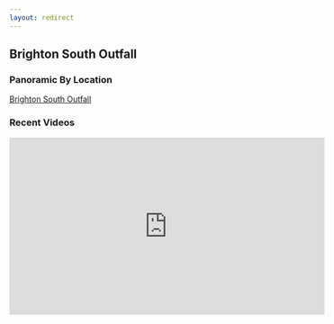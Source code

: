 ```yaml
---
layout: redirect
---
```

## Brighton South Outfall

### Panoramic By Location

[Brighton South Outfall](../brighton-south-outfall\2023-02-26\index.html)


### Recent Videos

<iframe width="560" height="315" src="https://www.youtube.com/embed/XYVLVy--7wk" title="YouTube video player" frameborder="0" allow="accelerometer; autoplay; clipboard-write; encrypted-media; gyroscope; picture-in-picture; web-share" allowfullscreen></iframe>

